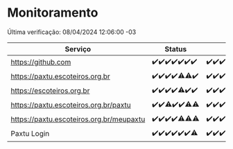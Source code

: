 # Monitoramento

Última verificação: 08/04/2024 12:06:00 -03

|Serviço|Status|Últimas 24h|
|---|---|---|
|https://github.com|<span title="2024-04-01: OK=24">✔️</span><span title="2024-04-02: OK=24">✔️</span><span title="2024-04-03: OK=24">✔️</span><span title="2024-04-04: OK=24">✔️</span><span title="2024-04-05: OK=24">✔️</span><span title="2024-04-06: OK=24">✔️</span><span title="2024-04-07: OK=16">✔️</span>|<span title="07/04/2024 13:06:00 -03 : 200">✔️</span><span title="07/04/2024 14:03:00 -03 : 200">✔️</span><span title="07/04/2024 15:07:00 -03 : 200">✔️</span><span title="07/04/2024 16:02:00 -03 : 200">✔️</span><span title="07/04/2024 17:06:00 -03 : 200">✔️</span><span title="07/04/2024 18:05:00 -03 : 200">✔️</span><span title="07/04/2024 19:04:00 -03 : 200">✔️</span><span title="07/04/2024 20:06:00 -03 : 200">✔️</span><span title="07/04/2024 21:31:00 -03 : 200">✔️</span><span title="07/04/2024 22:41:00 -03 : 200">✔️</span><span title="07/04/2024 23:16:00 -03 : 200">✔️</span><span title="08/04/2024 00:07:00 -03 : 200">✔️</span><span title="08/04/2024 01:08:00 -03 : 200">✔️</span><span title="08/04/2024 02:06:00 -03 : 200">✔️</span><span title="08/04/2024 03:09:00 -03 : 200">✔️</span><span title="08/04/2024 04:08:00 -03 : 200">✔️</span><span title="08/04/2024 05:09:00 -03 : 200">✔️</span><span title="08/04/2024 06:07:00 -03 : 200">✔️</span><span title="08/04/2024 07:09:00 -03 : 200">✔️</span><span title="08/04/2024 08:04:00 -03 : 200">✔️</span><span title="08/04/2024 09:11:00 -03 : 200">✔️</span><span title="08/04/2024 10:06:00 -03 : 200">✔️</span><span title="08/04/2024 11:06:00 -03 : 200">✔️</span><span title="08/04/2024 12:06:00 -03 : 200">✔️</span>|
|https://paxtu.escoteiros.org.br|<span title="2024-04-01: OK=24">✔️</span><span title="2024-04-02: OK=24">✔️</span><span title="2024-04-03: OK=24">✔️</span><span title="2024-04-04: OK=24">✔️</span><span title="2024-04-05: OK=23, Falhas=1">⚠️</span><span title="2024-04-06: OK=23, Falhas=1">⚠️</span><span title="2024-04-07: OK=16">✔️</span>|<span title="07/04/2024 13:06:00 -03 : 200">✔️</span><span title="07/04/2024 14:03:00 -03 : 200">✔️</span><span title="07/04/2024 15:07:00 -03 : 200">✔️</span><span title="07/04/2024 16:02:00 -03 : 200">✔️</span><span title="07/04/2024 17:06:00 -03 : 200">✔️</span><span title="07/04/2024 18:05:00 -03 : 200">✔️</span><span title="07/04/2024 19:04:00 -03 : 200">✔️</span><span title="07/04/2024 20:06:00 -03 : 200">✔️</span><span title="07/04/2024 21:31:00 -03 : 200">✔️</span><span title="07/04/2024 22:41:00 -03 : 200">✔️</span><span title="07/04/2024 23:16:00 -03 : 200">✔️</span><span title="08/04/2024 00:07:00 -03 : 200">✔️</span><span title="08/04/2024 01:08:00 -03 : 200">✔️</span><span title="08/04/2024 02:06:00 -03 : 200">✔️</span><span title="08/04/2024 03:09:00 -03 : 200">✔️</span><span title="08/04/2024 04:08:00 -03 : 200">✔️</span><span title="08/04/2024 05:09:00 -03 : 200">✔️</span><span title="08/04/2024 06:07:00 -03 : 200">✔️</span><span title="08/04/2024 07:09:00 -03 : 200">✔️</span><span title="08/04/2024 08:04:00 -03 : 200">✔️</span><span title="08/04/2024 09:11:00 -03 : 200">✔️</span><span title="08/04/2024 10:06:00 -03 : 200">✔️</span><span title="08/04/2024 11:06:00 -03 : 200">✔️</span><span title="08/04/2024 12:06:00 -03 : 200">✔️</span>|
|https://escoteiros.org.br|<span title="2024-04-01: OK=24">✔️</span><span title="2024-04-02: OK=24">✔️</span><span title="2024-04-03: OK=24">✔️</span><span title="2024-04-04: OK=24">✔️</span><span title="2024-04-05: OK=21, Falhas=3">⚠️</span><span title="2024-04-06: OK=24">✔️</span><span title="2024-04-07: OK=16">✔️</span>|<span title="07/04/2024 13:06:00 -03 : 200">✔️</span><span title="07/04/2024 14:03:00 -03 : 200">✔️</span><span title="07/04/2024 15:07:00 -03 : 200">✔️</span><span title="07/04/2024 16:02:00 -03 : 200">✔️</span><span title="07/04/2024 17:06:00 -03 : 200">✔️</span><span title="07/04/2024 18:05:00 -03 : 200">✔️</span><span title="07/04/2024 19:04:00 -03 : 200">✔️</span><span title="07/04/2024 20:06:00 -03 : 200">✔️</span><span title="07/04/2024 21:31:00 -03 : 200">✔️</span><span title="07/04/2024 22:41:00 -03 : 200">✔️</span><span title="07/04/2024 23:16:00 -03 : 200">✔️</span><span title="08/04/2024 00:07:00 -03 : 200">✔️</span><span title="08/04/2024 01:08:00 -03 : 200">✔️</span><span title="08/04/2024 02:06:00 -03 : 200">✔️</span><span title="08/04/2024 03:09:00 -03 : 200">✔️</span><span title="08/04/2024 04:08:00 -03 : 200">✔️</span><span title="08/04/2024 05:09:00 -03 : 200">✔️</span><span title="08/04/2024 06:07:00 -03 : 200">✔️</span><span title="08/04/2024 07:09:00 -03 : 200">✔️</span><span title="08/04/2024 08:04:00 -03 : 200">✔️</span><span title="08/04/2024 09:11:00 -03 : 200">✔️</span><span title="08/04/2024 10:06:00 -03 : 500">❌</span><span title="08/04/2024 11:06:00 -03 : 200">✔️</span><span title="08/04/2024 12:06:00 -03 : 200">✔️</span>|
|https://paxtu.escoteiros.org.br/paxtu|<span title="2024-04-01: OK=24">✔️</span><span title="2024-04-02: OK=24">✔️</span><span title="2024-04-03: OK=23, Falhas=1">⚠️</span><span title="2024-04-04: OK=24">✔️</span><span title="2024-04-05: OK=24">✔️</span><span title="2024-04-06: OK=23, Falhas=1">⚠️</span><span title="2024-04-07: OK=15, Falhas=1">⚠️</span>|<span title="07/04/2024 13:06:00 -03 : 200">✔️</span><span title="07/04/2024 14:03:00 -03 : 200">✔️</span><span title="07/04/2024 15:07:00 -03 : 200">✔️</span><span title="07/04/2024 16:02:00 -03 : 200">✔️</span><span title="07/04/2024 17:06:00 -03 : 200">✔️</span><span title="07/04/2024 18:05:00 -03 : 200">✔️</span><span title="07/04/2024 19:04:00 -03 : 200">✔️</span><span title="07/04/2024 20:06:00 -03 : 200">✔️</span><span title="07/04/2024 21:31:00 -03 : 200">✔️</span><span title="07/04/2024 22:41:00 -03 : 200">✔️</span><span title="07/04/2024 23:16:00 -03 : 200">✔️</span><span title="08/04/2024 00:07:00 -03 : 200">✔️</span><span title="08/04/2024 01:08:00 -03 : 200">✔️</span><span title="08/04/2024 02:06:00 -03 : 200">✔️</span><span title="08/04/2024 03:09:00 -03 : 200">✔️</span><span title="08/04/2024 04:08:00 -03 : 200">✔️</span><span title="08/04/2024 05:09:00 -03 : 200">✔️</span><span title="08/04/2024 06:07:00 -03 : 200">✔️</span><span title="08/04/2024 07:09:00 -03 : 200">✔️</span><span title="08/04/2024 08:05:00 -03 : 200">✔️</span><span title="08/04/2024 09:11:00 -03 : 200">✔️</span><span title="08/04/2024 10:06:00 -03 : 200">✔️</span><span title="08/04/2024 11:06:00 -03 : 200">✔️</span><span title="08/04/2024 12:06:00 -03 : 200">✔️</span>|
|https://paxtu.escoteiros.org.br/meupaxtu|<span title="2024-04-01: OK=24">✔️</span><span title="2024-04-02: OK=24">✔️</span><span title="2024-04-03: OK=24">✔️</span><span title="2024-04-04: OK=24">✔️</span><span title="2024-04-05: OK=23, Falhas=1">⚠️</span><span title="2024-04-06: OK=23, Falhas=1">⚠️</span><span title="2024-04-07: OK=15, Falhas=1">⚠️</span>|<span title="07/04/2024 13:06:00 -03 : 200">✔️</span><span title="07/04/2024 14:03:00 -03 : 200">✔️</span><span title="07/04/2024 15:07:00 -03 : 200">✔️</span><span title="07/04/2024 16:02:00 -03 : 200">✔️</span><span title="07/04/2024 17:06:00 -03 : 200">✔️</span><span title="07/04/2024 18:05:00 -03 : 200">✔️</span><span title="07/04/2024 19:04:00 -03 : 200">✔️</span><span title="07/04/2024 20:06:00 -03 : 200">✔️</span><span title="07/04/2024 21:31:00 -03 : 200">✔️</span><span title="07/04/2024 22:41:00 -03 : 200">✔️</span><span title="07/04/2024 23:16:00 -03 : 200">✔️</span><span title="08/04/2024 00:07:00 -03 : 200">✔️</span><span title="08/04/2024 01:08:00 -03 : 200">✔️</span><span title="08/04/2024 02:06:00 -03 : 200">✔️</span><span title="08/04/2024 03:09:00 -03 : 200">✔️</span><span title="08/04/2024 04:08:00 -03 : 200">✔️</span><span title="08/04/2024 05:09:00 -03 : 200">✔️</span><span title="08/04/2024 06:07:00 -03 : 200">✔️</span><span title="08/04/2024 07:09:00 -03 : 200">✔️</span><span title="08/04/2024 08:05:00 -03 : 200">✔️</span><span title="08/04/2024 09:11:00 -03 : 200">✔️</span><span title="08/04/2024 10:06:00 -03 : 200">✔️</span><span title="08/04/2024 11:06:00 -03 : 200">✔️</span><span title="08/04/2024 12:06:00 -03 : 200">✔️</span>|
|Paxtu Login|<span title="2024-04-01: OK=24">✔️</span><span title="2024-04-02: OK=24">✔️</span><span title="2024-04-03: OK=24">✔️</span><span title="2024-04-04: OK=24">✔️</span><span title="2024-04-05: OK=24">✔️</span><span title="2024-04-06: OK=24">✔️</span><span title="2024-04-07: OK=15, Falhas=1">⚠️</span>|<span title="07/04/2024 13:06:00 -03 : 200">✔️</span><span title="07/04/2024 14:03:00 -03 : 200">✔️</span><span title="07/04/2024 15:07:00 -03 : 200">✔️</span><span title="07/04/2024 16:02:00 -03 : 200">✔️</span><span title="07/04/2024 17:06:00 -03 : 200">✔️</span><span title="07/04/2024 18:05:00 -03 : 200">✔️</span><span title="07/04/2024 19:04:00 -03 : 200">✔️</span><span title="07/04/2024 20:06:00 -03 : 200">✔️</span><span title="07/04/2024 21:31:00 -03 : 200">✔️</span><span title="07/04/2024 22:41:00 -03 : 200">✔️</span><span title="07/04/2024 23:16:00 -03 : 200">✔️</span><span title="08/04/2024 00:07:00 -03 : 200">✔️</span><span title="08/04/2024 01:08:00 -03 : 200">✔️</span><span title="08/04/2024 02:06:00 -03 : 200">✔️</span><span title="08/04/2024 03:09:00 -03 : 200">✔️</span><span title="08/04/2024 04:08:00 -03 : 200">✔️</span><span title="08/04/2024 05:09:00 -03 : 200">✔️</span><span title="08/04/2024 06:07:00 -03 : 200">✔️</span><span title="08/04/2024 07:09:00 -03 : 200">✔️</span><span title="08/04/2024 08:05:00 -03 : 200">✔️</span><span title="08/04/2024 09:11:00 -03 : 200">✔️</span><span title="08/04/2024 10:06:00 -03 : 200">✔️</span><span title="08/04/2024 11:06:00 -03 : 200">✔️</span><span title="08/04/2024 12:06:00 -03 : 200">✔️</span>|
